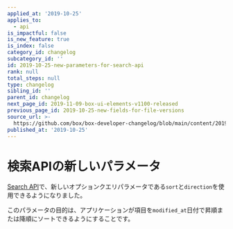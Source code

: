 ```yaml
---
applied_at: '2019-10-25'
applies_to:
  - api
is_impactful: false
is_new_feature: true
is_index: false
category_id: changelog
subcategory_id: ''
id: 2019-10-25-new-parameters-for-search-api
rank: null
total_steps: null
type: changelog
sibling_id: ''
parent_id: changelog
next_page_id: 2019-11-09-box-ui-elements-v1100-released
previous_page_id: 2019-10-25-new-fields-for-file-versions
source_url: >-
  https://github.com/box/box-developer-changelog/blob/main/content/2019/10-25-new-parameters-for-search-api.md
published_at: '2019-10-25'
---
```

# 検索APIの新しいパラメータ

[Search API](e://get-search)で、新しいオプションクエリパラメータである`sort`と`direction`を使用できるようになりました。

このパラメータの目的は、アプリケーションが項目を`modified_at`日付で昇順または降順にソートできるようにすることです。
